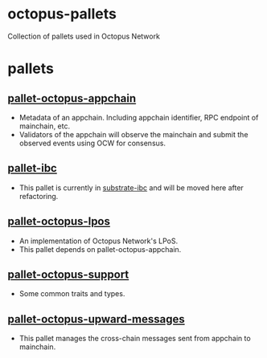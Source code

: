 # octopus-pallets
Collection of pallets used in Octopus Network

# pallets

## [pallet-octopus-appchain](https://github.com/octopus-network/octopus-pallets/tree/main/appchain)
- Metadata of an appchain. Including appchain identifier, RPC endpoint of mainchain, etc.
- Validators of the appchain will observe the mainchain and submit the observed events using OCW for consensus.

## [pallet-ibc](https://github.com/octopus-network/octopus-pallets/tree/main/ibc)
- This pallet is currently in [substrate-ibc](https://github.com/octopus-network/substrate-ibc) and will be moved here after refactoring.

## [pallet-octopus-lpos](https://github.com/octopus-network/octopus-pallets/tree/main/lpos)
- An implementation of Octopus Network's LPoS.
- This pallet depends on pallet-octopus-appchain.

## [pallet-octopus-support](https://github.com/octopus-network/octopus-pallets/tree/main/support)
- Some common traits and types.

## [pallet-octopus-upward-messages](https://github.com/octopus-network/octopus-pallets/tree/main/upward-messages)
- This pallet manages the cross-chain messages sent from appchain to mainchain.
